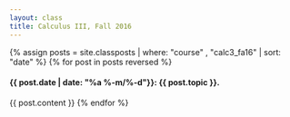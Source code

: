 ```yaml
---
layout: class
title: Calculus III, Fall 2016
---
```


{% assign posts = site.classposts | where: "course" , "calc3_fa16" | sort: "date" %}
{% for post in posts reversed %}
#### <a name="{{post.title}}"></a>{{ post.date | date: "%a %-m/%-d"}}: {{ post.topic }}.
{{ post.content }}
{% endfor %}
